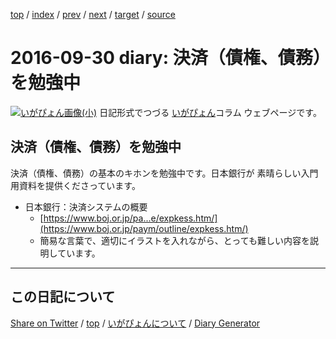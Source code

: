 [top](../index.html) 
 / [index](index.html) 
 / [prev](ig160928.html) 
 / [next](ig161005.html) 
 / [target](https://igapyon.github.io/diary/2016/ig160930.html) 
 / [source](https://github.com/igapyon/diary/blob/gh-pages/2016/ig160930.html.src.md) 

2016-09-30 diary: 決済（債権、債務）を勉強中
=====================================================================================================
[![いがぴょん画像(小)](https://igapyon.github.io/diary/images/iga200306s.jpg "いがぴょん")](https://igapyon.github.io/diary/memo/memoigapyon.html) 日記形式でつづる [いがぴょん](https://igapyon.github.io/diary/memo/memoigapyon.html)コラム ウェブページです。

## 決済（債権、債務）を勉強中

決済（債権、債務）の基本のキホンを勉強中です。日本銀行が 素晴らしい入門用資料を提供くださっています。

* 日本銀行：決済システムの概要
  * [https://www.boj.or.jp/pa...e/expkess.htm/](https://www.boj.or.jp/paym/outline/expkess.htm/)
  * 簡易な言葉で、適切にイラストを入れながら、とっても難しい内容を説明しています。


----------------------------------------------------------------------------------------------------

## この日記について

[Share on Twitter](https://twitter.com/intent/tweet?hashtags=igapyon%2Cdiary%2C%E3%81%84%E3%81%8C%E3%81%B4%E3%82%87%E3%82%93&text=%E6%B1%BA%E6%B8%88%EF%BC%88%E5%82%B5%E6%A8%A9%E3%80%81%E5%82%B5%E5%8B%99%EF%BC%89%E3%82%92%E5%8B%89%E5%BC%B7%E4%B8%AD&url=https%3A%2F%2Figapyon.github.io%2Fdiary%2F2016%2Fig160930.html) / [top](../index.html) / [いがぴょんについて](https://igapyon.github.io/diary/memo/memoigapyon.html) / [Diary Generator](https://github.com/igapyon/igapyonv3)
